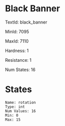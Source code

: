 # Black Banner

TextId: black_banner

MinId: 7095

MaxId: 7110

Hardness: 1

Resistance: 1


Num States: 16

# States
```
Name: rotation
Type: int
Num Values: 16
Min: 0
Max: 15
```